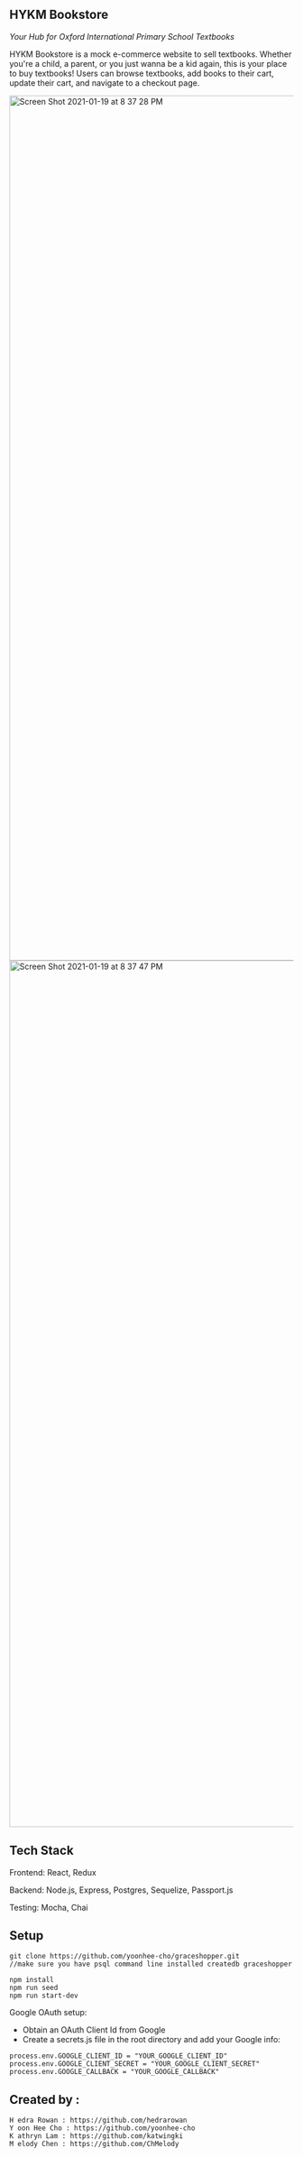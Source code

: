 ## HYKM Bookstore

_Your Hub for Oxford International Primary School Textbooks_

HYKM Bookstore is a mock e-commerce website to sell textbooks. Whether you're a child, a parent, or you just wanna be a kid again, this is your place to buy textbooks! Users can browse textbooks, add books to their cart, update their cart, and navigate to a checkout page.


<img width="1534" alt="Screen Shot 2021-01-19 at 8 37 28 PM" src="https://user-images.githubusercontent.com/42276116/105115201-6588f200-5a96-11eb-93ca-aad5bc1c49b3.png">
<img width="1537" alt="Screen Shot 2021-01-19 at 8 37 47 PM" src="https://user-images.githubusercontent.com/42276116/105115208-66ba1f00-5a96-11eb-8e31-5bc2677ccf57.png">

## Tech Stack

Frontend: React, Redux

Backend: Node.js, Express, Postgres, Sequelize, Passport.js

Testing: Mocha, Chai

## Setup

```
git clone https://github.com/yoonhee-cho/graceshopper.git
//make sure you have psql command line installed createdb graceshopper

npm install
npm run seed
npm run start-dev
```
Google OAuth setup:
- Obtain an OAuth Client Id from Google
- Create a secrets.js file in the root directory and add your Google info:

```
process.env.GOOGLE_CLIENT_ID = "YOUR_GOOGLE_CLIENT_ID"
process.env.GOOGLE_CLIENT_SECRET = "YOUR_GOOGLE_CLIENT_SECRET"
process.env.GOOGLE_CALLBACK = "YOUR_GOOGLE_CALLBACK"
```

## Created by :
```
H edra Rowan : https://github.com/hedrarowan
Y oon Hee Cho : https://github.com/yoonhee-cho
K athryn Lam : https://github.com/katwingki
M elody Chen : https://github.com/ChMelody
```
